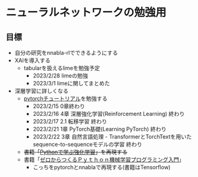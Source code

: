# ニューラルネットワークの勉強用

## 目標
- 自分の研究をnnabla-rlでできるようにする
- XAIを導入する
  - tabularを扱えるlimeを勉強予定
    - 2023/2/28 limeの勉強
    - 2023/3/1  limeに関してまとめた
- 深層学習に詳しくなる
  - [pytorchチュートリアル](https://yutaroogawa.github.io/pytorch_tutorials_jp/)を勉強する
    - 2023/2/15 0章終わり
    - 2023/2/16 4章 深層強化学習(Reinforcement Learning) 終わり
    - 2023/2/17 2.1 転移学習 終わり
    - 2023/2/21 1章 PyTorch基礎(Learning PyTorch) 終わり
    - 2023/2/22 3章 自然言語処理 - TransformerとTorchTextを用いたsequence-to-sequenceモデルの学習 終わり
  - ~~書籍「[Pythonで学ぶ強化学習](https://www.amazon.co.jp/%E6%A9%9F%E6%A2%B0%E5%AD%A6%E7%BF%92%E3%82%B9%E3%82%BF%E3%83%BC%E3%83%88%E3%82%A2%E3%83%83%E3%83%97%E3%82%B7%E3%83%AA%E3%83%BC%E3%82%BA-Python%E3%81%A7%E5%AD%A6%E3%81%B6%E5%BC%B7%E5%8C%96%E5%AD%A6%E7%BF%92-%E6%94%B9%E8%A8%82%E7%AC%AC2%E7%89%88-%E5%85%A5%E9%96%80%E3%81%8B%E3%82%89%E5%AE%9F%E8%B7%B5%E3%81%BE%E3%81%A7-%E4%B9%85%E4%BF%9D/dp/4065172519/ref=sr_1_1?keywords=python%E3%81%A7%E5%AD%A6%E3%81%B6%E5%BC%B7%E5%8C%96%E5%AD%A6%E7%BF%92&qid=1676287990&sprefix=python%E3%81%A7%E5%AD%A6%E3%81%B6%2Caps%2C216&sr=8-1)」を再現する~~
  - 書籍「[ゼロからつくるＰｙｔｈｏｎ機械学習プログラミング入門](https://www.amazon.co.jp/%E6%A9%9F%E6%A2%B0%E5%AD%A6%E7%BF%92%E3%82%B9%E3%82%BF%E3%83%BC%E3%83%88%E3%82%A2%E3%83%83%E3%83%97%E3%82%B7%E3%83%AA%E3%83%BC%E3%82%BA-%E3%82%BC%E3%83%AD%E3%81%8B%E3%82%89%E3%81%A4%E3%81%8F%E3%82%8B%EF%BC%B0%EF%BD%99%EF%BD%94%EF%BD%88%EF%BD%8F%EF%BD%8E%E6%A9%9F%E6%A2%B0%E5%AD%A6%E7%BF%92%E3%83%97%E3%83%AD%E3%82%B0%E3%83%A9%E3%83%9F%E3%83%B3%E3%82%B0%E5%85%A5%E9%96%80-%EF%BC%AB%EF%BC%B3%E6%83%85%E5%A0%B1%E7%A7%91%E5%AD%A6%E5%B0%82%E9%96%80%E6%9B%B8-%E5%85%AB%E8%B0%B7%E5%A4%A7%E5%B2%B3-ebook/dp/B08MF4BS7N/ref=sr_1_6?adgrpid=75531842116&gclid=CjwKCAiAr4GgBhBFEiwAgwORrdzwbzzML5LUeskb5nHrGD8MOVJv4r6N48tCKRp_KBbr-4LEQRNwNhoCYx4QAvD_BwE&hvadid=649708824170&hvdev=c&hvlocphy=1009543&hvnetw=g&hvqmt=e&hvrand=761601700493184354&hvtargid=kwd-851045153738&hydadcr=1798_13591159&jp-ad-ap=0&keywords=python+%E6%A9%9F%E6%A2%B0%E5%AD%A6%E7%BF%92+amazon&qid=1677749579&sr=8-6)」
    - こっちをpytorchとnnablaで再現する(書籍はTensorflow)